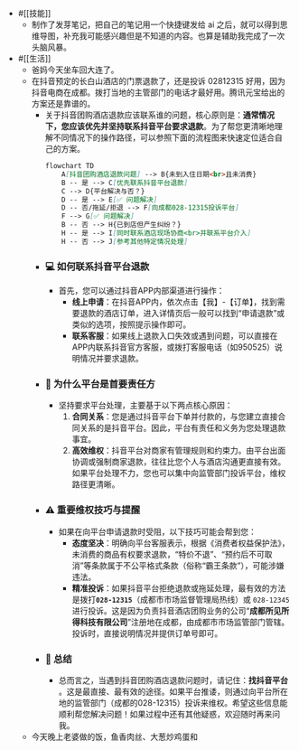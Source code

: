 - #[[技能]]
    - 制作了发芽笔记，把自己的笔记用一个快捷键发给 ai 之后，就可以得到思维导图，补充我可能感兴趣但是不知道的内容。也算是辅助我完成了一次头脑风暴。
- #[[生活]]
    - 爸妈今天坐车回大连了。
    - 在抖音预定的长白山酒店的门票退款了，还是投诉 02812315 好用，因为抖音电商在成都。拨打当地的主管部门的电话才最好用。腾讯元宝给出的方案还是靠谱的。
        - 关于抖音团购酒店退款应该联系谁的问题，核心原则是：​**​通常情况下，您应该优先并坚持联系抖音平台要求退款​**​。为了帮您更清晰地理解不同情况下的操作路径，可以参照下面的流程图来快速定位适合自己的方案。
          ```markdown
          flowchart TD
              A[抖音团购酒店退款问题] --> B{未到入住日期<br>且未消费}
              B -- 是 --> C[优先联系抖音平台退款]
              C --> D{平台解决与否？}
              D -- 是 --> E[✅ 问题解决]
              D -- 否/拖延/拒退 --> F[向成都028-12315投诉平台]
              F --> G[✅ 问题解决]
              B -- 否 --> H{已到店但产生纠纷？}
              H -- 是 --> I[同时联系酒店现场协商<br>并联系平台介入]
              H -- 否 --> J[参考其他特定情况处理]
          ```
        - ### 💻 如何联系抖音平台退款
            - 首先，您可以通过抖音APP内部渠道进行操作：
                - ​**​线上申请​**​：在抖音APP内，依次点击【我】-【订单】，找到需要退款的酒店订单，进入详情页后一般可以找到“申请退款”或类似的选项，按照提示操作即可。
                - ​**​联系客服​**​：如果线上退款入口失效或遇到问题，可以直接在APP内联系抖音官方客服，或拨打客服电话（如950525）说明情况并要求退款。
        - ### 🏢 为什么平台是首要责任方
            - 坚持要求平台处理，主要基于以下两点核心原因：
                1. ​**​合同关系​**​：您是通过抖音平台下单并付款的，与您建立直接合同关系的是抖音平台。因此，平台有责任和义务为您处理退款事宜。
                2. ​**​高效维权​**​：抖音平台对商家有管理规则和约束力。由平台出面协调或强制商家退款，往往比您个人与酒店沟通更直接有效。如果平台处理不力，您也可以集中向监管部门投诉平台，维权路径更清晰。
        - ### ⚠️ 重要维权技巧与提醒
            - 如果在向平台申请退款时受阻，以下技巧可能会帮到您：
                - ​**​态度坚决​**​：明确向平台客服表示，根据《消费者权益保护法》，未消费的商品有权要求退款，“特价不退”、“预约后不可取消”等条款属于不公平格式条款（俗称“霸王条款”），可能涉嫌违法。
                - ​**​精准投诉​**​：如果抖音平台拒绝退款或拖延处理，最有效的方法是拨打 ​**​`028-12315`​**​（成都市市场监督管理局热线）或 `028-12345`进行投诉。这是因为负责抖音酒店团购业务的公司“​**​成都所见所得科技有限公司​**​”注册地在成都，由成都市市场监管部门管辖。投诉时，直接说明情况并提供订单号即可。
        - ### 💎 总结
            - 总而言之，当遇到抖音团购酒店退款问题时，请记住：​**​找抖音平台​**​。这是最直接、最有效的途径。如果平台推诿，则通过向平台所在地的监管部门（成都的028-12315）投诉来维权。希望这些信息能顺利帮您解决问题！如果过程中还有其他疑惑，欢迎随时再来问我。
    - 今天晚上老婆做的饭，鱼香肉丝、大葱炒鸡蛋和
